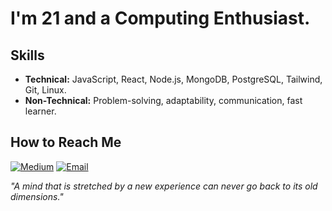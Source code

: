 # I'm 21 and a Computing Enthusiast.

## Skills

- **Technical:** JavaScript, React, Node.js, MongoDB, PostgreSQL, Tailwind, Git, Linux.
- **Non-Technical:** Problem-solving, adaptability, communication, fast learner.

## How to Reach Me
[![Medium](https://img.shields.io/badge/-Medium-000000?style=flat&logo=medium&logoColor=white)](https://medium.com/@gvnwv)
[![Email](https://img.shields.io/badge/-Email-D14836?style=flat&logo=gmail&logoColor=white)](mailto:geoxp98@gmail.com) 

_"A mind that is stretched by a new experience can never go back to its old dimensions."_
